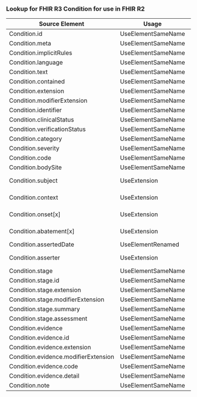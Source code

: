 ### Lookup for FHIR R3 Condition for use in FHIR R2

| Source Element | Usage | Target |
| -------------- | ----- | ------ |
| Condition.id | UseElementSameName | Condition.id |
| Condition.meta | UseElementSameName | Condition.meta |
| Condition.implicitRules | UseElementSameName | Condition.implicitRules |
| Condition.language | UseElementSameName | Condition.language |
| Condition.text | UseElementSameName | Condition.text |
| Condition.contained | UseElementSameName | Condition.contained |
| Condition.extension | UseElementSameName | Condition.extension |
| Condition.modifierExtension | UseElementSameName | Condition.modifierExtension |
| Condition.identifier | UseElementSameName | Condition.identifier |
| Condition.clinicalStatus | UseElementSameName | Condition.clinicalStatus |
| Condition.verificationStatus | UseElementSameName | Condition.verificationStatus |
| Condition.category | UseElementSameName | Condition.category |
| Condition.severity | UseElementSameName | Condition.severity |
| Condition.code | UseElementSameName | Condition.code |
| Condition.bodySite | UseElementSameName | Condition.bodySite |
| Condition.subject | UseExtension | http://hl7.org/fhir/3.0/StructureDefinition/extension-Condition.subject |
| Condition.context | UseExtension | http://hl7.org/fhir/3.0/StructureDefinition/extension-Condition.context |
| Condition.onset[x] | UseExtension | http://hl7.org/fhir/3.0/StructureDefinition/extension-Condition.onset |
| Condition.abatement[x] | UseExtension | http://hl7.org/fhir/3.0/StructureDefinition/extension-Condition.abatement |
| Condition.assertedDate | UseElementRenamed | Condition.dateRecorded |
| Condition.asserter | UseExtension | http://hl7.org/fhir/3.0/StructureDefinition/extension-Condition.asserter |
| Condition.stage | UseElementSameName | Condition.stage |
| Condition.stage.id | UseElementSameName | Condition.stage.id |
| Condition.stage.extension | UseElementSameName | Condition.stage.extension |
| Condition.stage.modifierExtension | UseElementSameName | Condition.stage.modifierExtension |
| Condition.stage.summary | UseElementSameName | Condition.stage.summary |
| Condition.stage.assessment | UseElementSameName | Condition.stage.assessment |
| Condition.evidence | UseElementSameName | Condition.evidence |
| Condition.evidence.id | UseElementSameName | Condition.evidence.id |
| Condition.evidence.extension | UseElementSameName | Condition.evidence.extension |
| Condition.evidence.modifierExtension | UseElementSameName | Condition.evidence.modifierExtension |
| Condition.evidence.code | UseElementSameName | Condition.evidence.code |
| Condition.evidence.detail | UseElementSameName | Condition.evidence.detail |
| Condition.note | UseElementSameName | Condition.notes |
